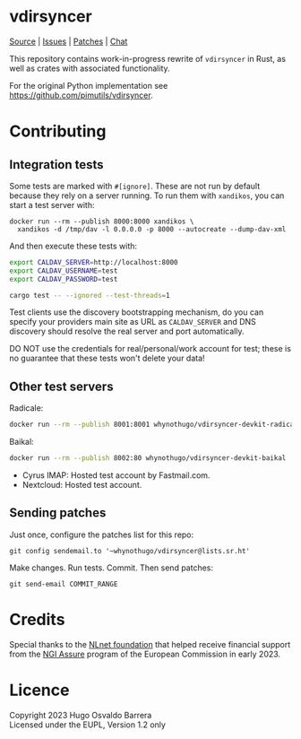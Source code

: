 # vdirsyncer

[Source](https://git.sr.ht/~whynothugo/vdirsyncer-rs) |
[Issues](https://todo.sr.ht/~whynothugo/vdirsyncer-rs) |
[Patches](https://lists.sr.ht/~whynothugo/vdirsyncer-devel) |
[Chat](irc://ircs.libera.chat:6697/#pimutils)

This repository contains work-in-progress rewrite of `vdirsyncer` in Rust, as
well as crates with associated functionality.

For the original Python implementation see https://github.com/pimutils/vdirsyncer.

# Contributing

## Integration tests

Some tests are marked with `#[ignore]`. These are not run by default because
they rely on a server running. To run them with `xandikos`, you can start a
test server with:

```
docker run --rm --publish 8000:8000 xandikos \
  xandikos -d /tmp/dav -l 0.0.0.0 -p 8000 --autocreate --dump-dav-xml
```

And then execute these tests with:

```sh
export CALDAV_SERVER=http://localhost:8000
export CALDAV_USERNAME=test
export CALDAV_PASSWORD=test

cargo test -- --ignored --test-threads=1
```

Test clients use the discovery bootstrapping mechanism, do you can specify your
providers main site as URL as `CALDAV_SERVER` and DNS discovery should resolve
the real server and port automatically.

DO NOT use the credentials for real/personal/work account for test; these is no
guarantee that these tests won't delete your data!

## Other test servers

Radicale:

```sh
docker run --rm --publish 8001:8001 whynothugo/vdirsyncer-devkit-radicale
```


Baikal:

```sh
docker run --rm --publish 8002:80 whynothugo/vdirsyncer-devkit-baikal
```

- Cyrus IMAP: Hosted test account by Fastmail.com.
- Nextcloud: Hosted test account.

## Sending patches

Just once, configure the patches list for this repo:

```
git config sendemail.to '~whynothugo/vdirsyncer@lists.sr.ht'
```

Make changes. Run tests. Commit. Then send patches:

```
git send-email COMMIT_RANGE
```

# Credits

Special thanks to the [NLnet foundation] that helped receive financial support
from the [NGI Assure] program of the European Commission in early 2023.

[NLnet foundation]: https://nlnet.nl/project/vdirsyncer/
[NGI Assure]: https://www.ngi.eu/ngi-projects/ngi-assure/

# Licence

Copyright 2023 Hugo Osvaldo Barrera  
Licensed under the EUPL, Version 1.2 only
